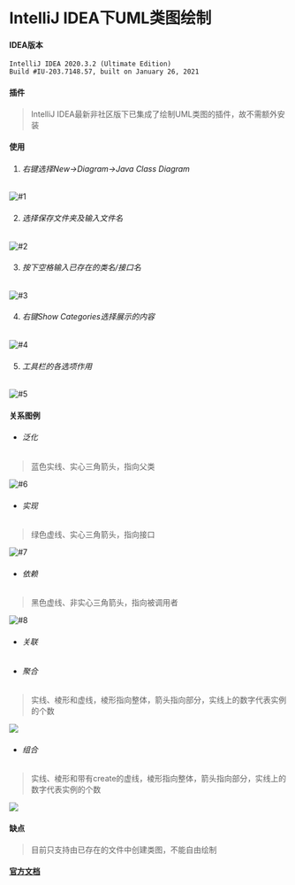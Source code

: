 # IntelliJ IDEA下UML类图绘制

#### IDEA版本

```
IntelliJ IDEA 2020.3.2 (Ultimate Edition)
Build #IU-203.7148.57, built on January 26, 2021
```

#### 插件

>IntelliJ IDEA最新非社区版下已集成了绘制UML类图的插件，故不需额外安装

#### 使用

1. ###### 右键选择New->Diagram->Java Class Diagram

![#1](../../../img/uml/Snipaste_2021-02-04_18-59-57.png)

2. ###### 选择保存文件夹及输入文件名

![#2](../../../img/uml/Snipaste_2021-02-05_17-50-48.png)

3. ###### 按下空格输入已存在的类名/接口名

![#3](../../../img/uml/Snipaste_2021-02-05_17-56-11.png)

4. ###### 右键Show Categories选择展示的内容

![#4](../../../img/uml/Snipaste_2021-02-05_17-58-28.png)

5. ###### 工具栏的各选项作用

![#5](../../../img/uml/Snipaste_2021-02-05_18-13-37.png)

#### 关系图例

* ###### 泛化

>蓝色实线、实心三角箭头，指向父类

![#6](../../../img/uml/Snipaste_2021-02-05_18-17-14.png)

* ###### 实现

>绿色虚线、实心三角箭头，指向接口

![#7](../../../img/uml/Snipaste_2021-02-05_18-27-46.png)

* ###### 依赖

>黑色虚线、非实心三角箭头，指向被调用者

![#8](../../../img/uml/Snipaste_2021-02-05_18-28-33.png)

* ###### 关联

* ###### 聚合

>实线、棱形和虚线，棱形指向整体，箭头指向部分，实线上的数字代表实例的个数

![](../../../img/uml/Snipaste_2021-02-05_18-34-20.png)

* ###### 组合

>实线、棱形和带有create的虚线，棱形指向整体，箭头指向部分，实线上的数字代表实例的个数

![](../../../img/uml/Snipaste_2021-02-05_18-37-57.png)

#### 缺点

>目前只支持由已存在的文件中创建类图，不能自由绘制

#### [官方文档](https://www.jetbrains.com/help/idea/class-diagram.html#top)
